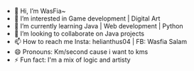 - 👋 Hi, I’m WasFia~
- 👀 I’m interested in Game development | Digital Art
- 🌱 I’m currently learning Java | Web development | Python
- 💞️ I’m looking to collaborate on Java projects
- 📫 How to reach me Insta: helianthus04 | FB: Wasfia Salam 
- 😄 Pronouns: Km/second cause i want to kms
- ⚡ Fun fact: I'm a mix of logic and artisty

<!---
WasFia3/WasFia3 is a ✨ special ✨ repository because its `README.md` (this file) appears on your GitHub profile.
You can click the Preview link to take a look at your changes.
--->

